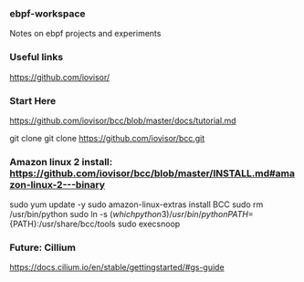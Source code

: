 ### ebpf-workspace
Notes on ebpf projects and experiments

###  Useful links
https://github.com/iovisor/

### Start Here
https://github.com/iovisor/bcc/blob/master/docs/tutorial.md

git clone git clone https://github.com/iovisor/bcc.git

### Amazon linux 2 install: https://github.com/iovisor/bcc/blob/master/INSTALL.md#amazon-linux-2---binary
sudo yum update -y
sudo amazon-linux-extras install BCC
sudo rm /usr/bin/python
sudo ln -s $(which python3) /usr/bin/python
PATH=${PATH}:/usr/share/bcc/tools
sudo execsnoop

### Future: Cillium
https://docs.cilium.io/en/stable/gettingstarted/#gs-guide
